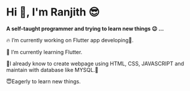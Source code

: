 <p align="center">
  
  # **Hi :wave:, I'm Ranjith :sunglasses:**

**A self-taught programmer and trying to learn new things :wink: ...**

</p>

:fire: I’m currently working on Flutter app developing:iphone:.

:seedling: I’m currently learning Flutter.

:deciduous_tree:I already know to create webpage using HTML, CSS, JAVASCRIPT and maintain with database like MYSQL.:blossom:

:innocent:Eagerly to learn new things.
